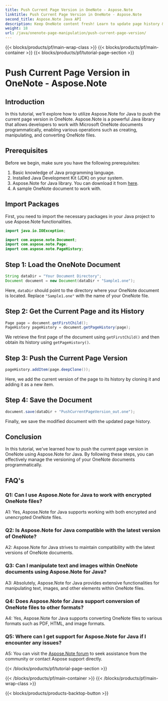 ```yaml
---
title: Push Current Page Version in OneNote - Aspose.Note
linktitle: Push Current Page Version in OneNote - Aspose.Note
second_title: Aspose.Note Java API
description: Keep OneNote content fresh! Learn to update page history & manage versions, step-by-step guide & code included. #OneNote #Java #Aspose
weight: 18
url: /java/onenote-page-manipulation/push-current-page-version/
---
```


{{< blocks/products/pf/main-wrap-class >}}
{{< blocks/products/pf/main-container >}}
{{< blocks/products/pf/tutorial-page-section >}}

# Push Current Page Version in OneNote - Aspose.Note

## Introduction

In this tutorial, we'll explore how to utilize Aspose.Note for Java to push the current page version in OneNote. Aspose.Note is a powerful Java library that allows developers to work with Microsoft OneNote documents programmatically, enabling various operations such as creating, manipulating, and converting OneNote files.

## Prerequisites

Before we begin, make sure you have the following prerequisites:
1. Basic knowledge of Java programming language.
2. Installed Java Development Kit (JDK) on your system.
3. Aspose.Note for Java library. You can download it from [here](https://releases.aspose.com/note/java/).
4. A sample OneNote document to work with.

## Import Packages

First, you need to import the necessary packages in your Java project to use Aspose.Note functionalities.

```java
import java.io.IOException;

import com.aspose.note.Document;
import com.aspose.note.Page;
import com.aspose.note.PageHistory;
```

## Step 1: Load the OneNote Document

```java
String dataDir = "Your Document Directory";
Document document = new Document(dataDir + "Sample1.one");
```

Here, `dataDir` should point to the directory where your OneNote document is located. Replace `"Sample1.one"` with the name of your OneNote file.

## Step 2: Get the Current Page and its History

```java
Page page = document.getFirstChild();
PageHistory pageHistory = document.getPageHistory(page);
```

We retrieve the first page of the document using `getFirstChild()` and then obtain its history using `getPageHistory()`.

## Step 3: Push the Current Page Version

```java
pageHistory.addItem(page.deepClone());
```

Here, we add the current version of the page to its history by cloning it and adding it as a new item.

## Step 4: Save the Document

```java
document.save(dataDir + "PushCurrentPageVersion_out.one");
```

Finally, we save the modified document with the updated page history.

## Conclusion

In this tutorial, we've learned how to push the current page version in OneNote using Aspose.Note for Java. By following these steps, you can effectively manage the versioning of your OneNote documents programmatically.

## FAQ's

### Q1: Can I use Aspose.Note for Java to work with encrypted OneNote files?

A1: Yes, Aspose.Note for Java supports working with both encrypted and unencrypted OneNote files.

### Q2: Is Aspose.Note for Java compatible with the latest version of OneNote?

A2: Aspose.Note for Java strives to maintain compatibility with the latest versions of OneNote documents.

### Q3: Can I manipulate text and images within OneNote documents using Aspose.Note for Java?

A3: Absolutely, Aspose.Note for Java provides extensive functionalities for manipulating text, images, and other elements within OneNote files.

### Q4: Does Aspose.Note for Java support conversion of OneNote files to other formats?

A4: Yes, Aspose.Note for Java supports converting OneNote files to various formats such as PDF, HTML, and image formats.

### Q5: Where can I get support for Aspose.Note for Java if I encounter any issues?

A5: You can visit the [Aspose.Note forum](https://forum.aspose.com/c/note/28) to seek assistance from the community or contact Aspose support directly.

{{< /blocks/products/pf/tutorial-page-section >}}

{{< /blocks/products/pf/main-container >}}
{{< /blocks/products/pf/main-wrap-class >}}

{{< blocks/products/products-backtop-button >}}
